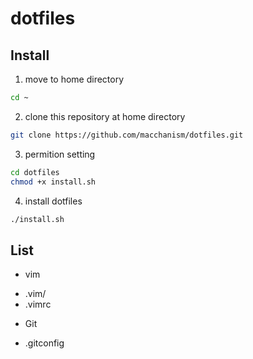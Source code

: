 # dotfiles

## Install
1. move to home directory
```sh
cd ~
```

2. clone this repository at home directory
```sh
git clone https://github.com/macchanism/dotfiles.git
```

3. permition setting
```sh
cd dotfiles
chmod +x install.sh
```

4. install dotfiles
```sh
./install.sh
```

## List
 * vim
  - .vim/
  - .vimrc
 * Git
  - .gitconfig
